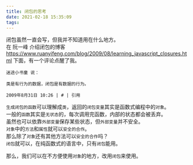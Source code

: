 ```yaml
---
title: 闭包的思考
date: 2021-02-18 15:35:09
tags:
---
```


闭包虽然一直会写，但我并不知道用在什么地方。   
在 阮一峰 介绍闭包的博客 https://www.ruanyifeng.com/blog/2009/08/learning_javascript_closures.html 下面，有一个评论点醒了我。
```text
迷途小书童 说：

类是有行为的数据，闭包是有数据的行为。

2009年8月31日 10:26 | # | 引用
```
`生成闭包的函数`可以理解成`类`，返回的`闭包变量`其实是函数式编程中的`对象`。   
一般的`函数`其实是`无状态`的，每次调用完函数，内部的状态都会被丢弃。  
虽然也可以依靠`外部变量`保存某些状态，但`外部变量`并不安全。   
`对象`中的`方法`和`属性`就可以`安全的合作`。  
那么除了`对象`还有其他方法可以`安全的合作`吗？  
`闭包`就可以，在纯函数式的语言中，只有`闭包`能用。

那么，我们可以在不方便使用`对象`的地方，改用`闭包`来使用。

